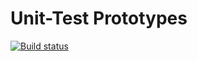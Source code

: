# Unit-Test Prototypes

[![Build status](https://ci.appveyor.com/api/projects/status/4aq7c6gjdjnf35ex?svg=true)](https://ci.appveyor.com/project/Smelkovaalla/8-5-projavascript-prototype)